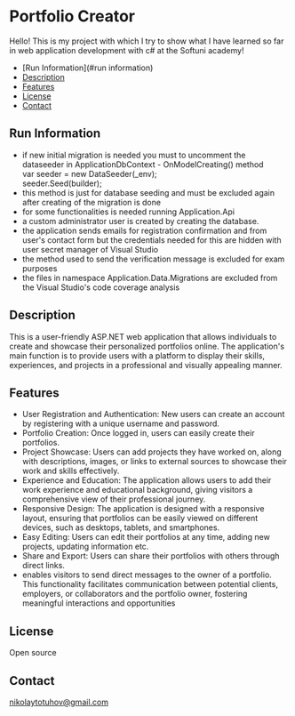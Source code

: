# Portfolio Creator

Hello!
This is my project with which I try to show what I have learned so far in web application development with c# at the Softuni academy!

- [Run Information](#run information)
- [Description](#description)
- [Features](#features)
- [License](#license)
- [Contact](#contact)

## Run Information

- if new initial migration is needed you must to uncomment the dataseeder in ApplicationDbContext - OnModelCreating() method <br />
var seeder = new DataSeeder(_env); <br />
seeder.Seed(builder);
- this method is just for database seeding and must be excluded again after creating of the migration is done
- for some functionalities is needed running Application.Api
- a custom administrator user is created by creating the database.
- the application sends emails for registration confirmation and from user's contact form but the credentials needed for this are hidden with user secret manager of Visual Studio
- the method used to send the verification message is excluded for exam purposes
- the files in namespace Application.Data.Migrations are excluded from the Visual Studio's code coverage analysis

## Description

This is a user-friendly ASP.NET web application that allows individuals to create and showcase their personalized portfolios online. The application's main function is to provide users with a platform to display their skills, experiences, and projects in a professional and visually appealing manner.

## Features

- User Registration and Authentication: New users can create an account by registering with a unique username and password.
- Portfolio Creation: Once logged in, users can easily create their portfolios.
- Project Showcase: Users can add projects they have worked on, along with descriptions, images, or links to external sources to showcase their work and skills effectively.
- Experience and Education: The application allows users to add their work experience and educational background, giving visitors a comprehensive view of their professional journey.
- Responsive Design: The application is designed with a responsive layout, ensuring that portfolios can be easily viewed on different devices, such as desktops, tablets, and smartphones.
- Easy Editing: Users can edit their portfolios at any time, adding new projects, updating information etc.
- Share and Export: Users can share their portfolios with others through direct links.
- enables visitors to send direct messages to the owner of a portfolio. This functionality facilitates communication between potential clients, employers, or collaborators and the portfolio owner, fostering meaningful interactions and opportunities

## License
Open source

## Contact
nikolaytotuhov@gmail.com
